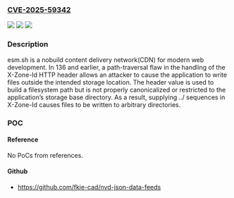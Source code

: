 ### [CVE-2025-59342](https://cve.mitre.org/cgi-bin/cvename.cgi?name=CVE-2025-59342)
![](https://img.shields.io/static/v1?label=Product&message=esm.sh&color=blue)
![](https://img.shields.io/static/v1?label=Version&message=%3C%3D%20136%20&color=brightgreen)
![](https://img.shields.io/static/v1?label=Vulnerability&message=CWE-24%3A%20Path%20Traversal%3A%20'..%2Ffiledir'&color=brightgreen)

### Description

esm.sh is a nobuild content delivery network(CDN) for modern web development. In 136 and earlier, a path-traversal flaw in the handling of the X-Zone-Id HTTP header allows an attacker to cause the application to write files outside the intended storage location. The header value is used to build a filesystem path but is not properly canonicalized or restricted to the application’s storage base directory. As a result, supplying ../ sequences in X-Zone-Id causes files to be written to arbitrary directories.

### POC

#### Reference
No PoCs from references.

#### Github
- https://github.com/fkie-cad/nvd-json-data-feeds

